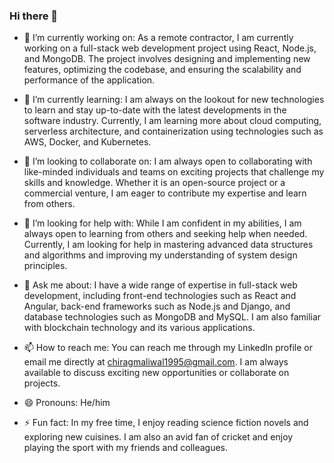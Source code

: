 ### Hi there 👋

- 🔭 I’m currently working on: As a remote contractor, I am currently working on a full-stack web development project using React, Node.js, and MongoDB. The project involves designing and implementing new features, optimizing the codebase, and ensuring the scalability and performance of the application.

- 🌱 I’m currently learning: I am always on the lookout for new technologies to learn and stay up-to-date with the latest developments in the software industry. Currently, I am learning more about cloud computing, serverless architecture, and containerization using technologies such as AWS, Docker, and Kubernetes.

- 👯 I’m looking to collaborate on: I am always open to collaborating with like-minded individuals and teams on exciting projects that challenge my skills and knowledge. Whether it is an open-source project or a commercial venture, I am eager to contribute my expertise and learn from others.

- 🤔 I’m looking for help with: While I am confident in my abilities, I am always open to learning from others and seeking help when needed. Currently, I am looking for help in mastering advanced data structures and algorithms and improving my understanding of system design principles.

- 💬 Ask me about: I have a wide range of expertise in full-stack web development, including front-end technologies such as React and Angular, back-end frameworks such as Node.js and Django, and database technologies such as MongoDB and MySQL. I am also familiar with blockchain technology and its various applications.

- 📫 How to reach me: You can reach me through my LinkedIn profile or email me directly at chiragmaliwal1995@gmail.com. I am always available to discuss exciting new opportunities or collaborate on projects.

- 😄 Pronouns: He/him

- ⚡ Fun fact: In my free time, I enjoy reading science fiction novels and exploring new cuisines. I am also an avid fan of cricket and enjoy playing the sport with my friends and colleagues.
